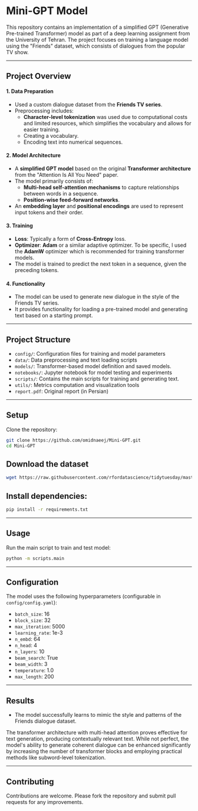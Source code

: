 # Mini-GPT Model

This repository contains an implementation of a simplified GPT (Generative Pre-trained Transformer) model as part of a deep learning assignment from the University of Tehran. The project focuses on training a language model using the "Friends" dataset, which consists of dialogues from the popular TV show.

---

## Project Overview

#### 1. **Data Preparation**
- Used a custom dialogue dataset from the **Friends TV series**.
- Preprocessing includes:
  - **Character-level tokenization** was used due to computational costs and limited resources, which simplifies the vocabulary and allows for easier training.
  - Creating a vocabulary.
  - Encoding text into numerical sequences.

#### 2. **Model Architecture**
- A **simplified GPT model** based on the original **Transformer architecture** from the "Attention Is All You Need" paper.
- The model primarily consists of:
  - **Multi-head self-attention mechanisms** to capture relationships between words in a sequence.
  - **Position-wise feed-forward networks**.
- An **embedding layer** and **positional encodings** are used to represent input tokens and their order.

#### 3. **Training**
- **Loss**: Typically a form of **Cross-Entropy** loss.
- **Optimizer**: **Adam** or a similar adaptive optimizer. To be specific, I used the **AdamW** optimizer which is recommended for training transformer models.
- The model is trained to predict the next token in a sequence, given the preceding tokens.

#### 4. **Functionality**
- The model can be used to generate new dialogue in the style of the Friends TV series.
- It provides functionality for loading a pre-trained model and generating text based on a starting prompt.

---

## Project Structure
- `config/`: Configuration files for training and model parameters  
- `data/`: Data preprocessing and text loading scripts
- `models/`: Transformer-based model definition and saved models.
- `notebooks/`: Jupyter notebook for model testing and experiments  
- `scripts/`: Contains the main scripts for training and generating text.  
- `utils/`: Metrics computation and visualization tools  
- `report.pdf`: Original report (in Persian)  

---

## Setup
Clone the repository:
```bash
git clone https://github.com/omidnaeej/Mini-GPT.git
cd Mini-GPT
```

## Download the dataset

```bash
wget https://raw.githubusercontent.com/rfordatascience/tidytuesday/master/data/2020/2020-09-08/friends.csv
```

## Install dependencies:

```bash
pip install -r requirements.txt
```

---

## Usage

Run the main script to train and test model:

```bash
python -m scripts.main
```

---

## Configuration

The model uses the following hyperparameters (configurable in `config/config.yaml`):

- `batch_size`: 16
- `block_size`: 32
- `max_iteration`: 5000
- `learning_rate`: 1e-3
- `n_embd`: 64
- `n_head`: 4
- `n_layers`: 10
- `beam_search`: True
- `beam_width`: 3
- `temperature`: 1.0
- `max_length`: 200

---

## Results

- The model successfully learns to mimic the style and patterns of the Friends dialogue dataset.

The transformer architecture with multi-head attention proves effective for text generation, producing contextually relevant text. While not perfect, the model's ability to generate coherent dialogue can be enhanced significantly by increasing the number of transformer blocks and employing practical methods like subword-level tokenization.

---

## Contributing

Contributions are welcome. Please fork the repository and submit pull requests for any improvements.
